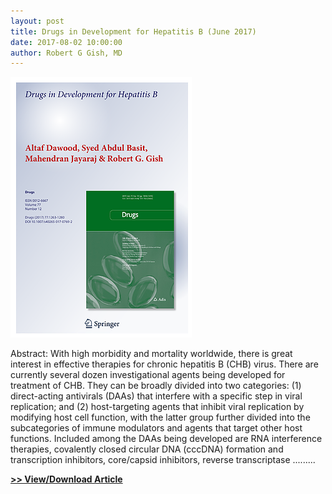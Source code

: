 ```yaml
---
layout: post
title: Drugs in Development for Hepatitis B (June 2017)
date: 2017-08-02 10:00:00
author: Robert G Gish, MD
---
```


[![](/assets/images/drugs-in-development-for-hepatitis-b-june-2017.png)](https://jumpshare.com/v/dCzaMmmiG9THXf6MN87F)

Abstract: With high morbidity and mortality worldwide, there is great interest in effective therapies for chronic hepatitis B (CHB) virus. There are currently several dozen investigational agents being developed for treatment of CHB. They can be broadly divided into two categories: (1) direct-acting  antivirals  (DAAs)  that  interfere  with  a specific step in viral replication; and (2) host-targeting agents that inhibit viral replication by modifying host cell function, with the latter group further divided into the subcategories of immune modulators and agents that target other host functions. Included among the DAAs being developed are RNA interference therapies, covalently closed circular DNA (cccDNA) formation and transcription inhibitors,  core/capsid  inhibitors,  reverse  transcriptase .........

[**>> View/Download Article**](https://jumpshare.com/v/dCzaMmmiG9THXf6MN87F)